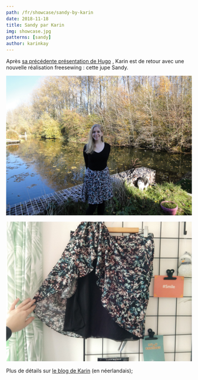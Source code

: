 ```yaml
---
path: /fr/showcase/sandy-by-karin
date: 2018-11-18
title: Sandy par Karin
img: showcase.jpg
patterns: [sandy]
author: karinkay
---
```


Après 
[sa précédente présentation de Hugo](/fr/showcase/hugo-by-karin)
, Karin est de retour avec une nouvelle réalisation freesewing :
cette jupe Sandy.

![Une autre vue](view2.jpg)

![Une vue de la doublure](view3.jpg)

Plus de détails sur [le blog de Karin](https://www.karinkay.nl/sandy-een-gratis-patroon-voor-een-cirkelrok-op-maat/) (en néerlandais);

